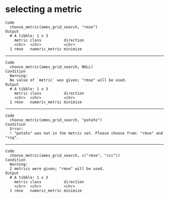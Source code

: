 # selecting a metric

    Code
      choose_metric(ames_grid_search, "rmse")
    Output
      # A tibble: 1 x 3
        metric class          direction
        <chr>  <chr>          <chr>    
      1 rmse   numeric_metric minimize 

---

    Code
      choose_metric(ames_grid_search, NULL)
    Condition
      Warning:
      No value of `metric` was given; "rmse" will be used.
    Output
      # A tibble: 1 x 3
        metric class          direction
        <chr>  <chr>          <chr>    
      1 rmse   numeric_metric minimize 

---

    Code
      choose_metric(ames_grid_search, "potato")
    Condition
      Error:
      ! "potato" was not in the metric set. Please choose from: "rmse" and "rsq".

---

    Code
      choose_metric(ames_grid_search, c("rmse", "ccc"))
    Condition
      Warning:
      2 metrics were given; "rmse" will be used.
    Output
      # A tibble: 1 x 3
        metric class          direction
        <chr>  <chr>          <chr>    
      1 rmse   numeric_metric minimize 

